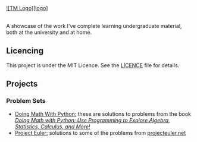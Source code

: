 
<br/><br/>
[![TM Logo][logo]](./tmlogo.png)
<br/><br/>

A showcase of the work I've complete learning undergraduate material, both at the university and at home.

## Licencing
This project is under the MIT Licence. See the [LICENCE](LICENCE) file for details.

## Projects 
### Problem Sets
* [Doing Math With Python:](./problems/Textbook%20-%20Doing%20Math%20With%20Python) these are solutions to problems from the book _[Doing Math with Python: Use Programming to Explore Algebra, Statistics, Calculus, and More!](https://www.nostarch.com/doingmathwithpython)_
* [Project Euler:](./problems/Project%20Euler) solutions to some of the problems from [projecteuler.net](https://projecteuler.net)
